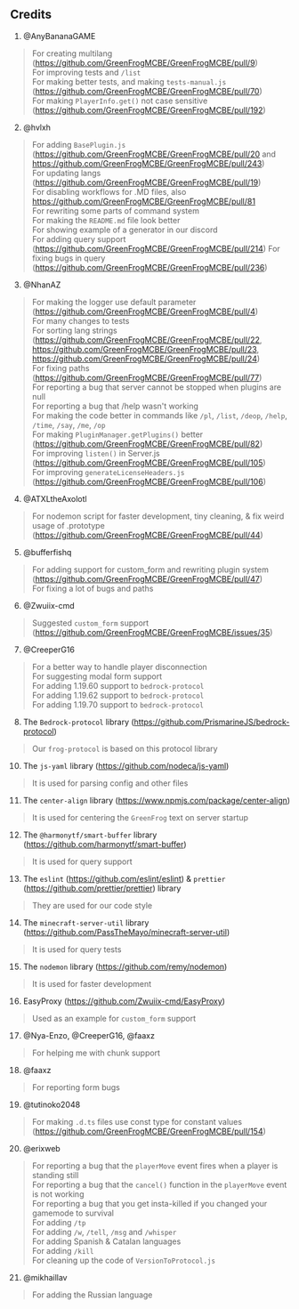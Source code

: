 ## Credits

1. @AnyBananaGAME

> For creating multilang (https://github.com/GreenFrogMCBE/GreenFrogMCBE/pull/9) <br>
> For improving tests and `/list` <br>
> For making better tests, and making `tests-manual.js` (https://github.com/GreenFrogMCBE/GreenFrogMCBE/pull/70) <br>
> For making `PlayerInfo.get()` not case sensitive (https://github.com/GreenFrogMCBE/GreenFrogMCBE/pull/192)

2. @hvlxh

> For adding `BasePlugin.js` (https://github.com/GreenFrogMCBE/GreenFrogMCBE/pull/20 and https://github.com/GreenFrogMCBE/GreenFrogMCBE/pull/243) <br>
> For updating langs (https://github.com/GreenFrogMCBE/GreenFrogMCBE/pull/19) <br>
> For disabling workflows for .MD files, also https://github.com/GreenFrogMCBE/GreenFrogMCBE/pull/81 <br>
> For rewriting some parts of command system <br>
> For making the `README.md` file look better <br>
> For showing example of a generator in our discord <br>
> For adding query support (https://github.com/GreenFrogMCBE/GreenFrogMCBE/pull/214)
> For fixing bugs in query (https://github.com/GreenFrogMCBE/GreenFrogMCBE/pull/236)

3. @NhanAZ

> For making the logger use default parameter (https://github.com/GreenFrogMCBE/GreenFrogMCBE/pull/4) <br>
> For many changes to tests <br>
> For sorting lang strings (https://github.com/GreenFrogMCBE/GreenFrogMCBE/pull/22, https://github.com/GreenFrogMCBE/GreenFrogMCBE/pull/23, https://github.com/GreenFrogMCBE/GreenFrogMCBE/pull/24) <br>
> For fixing paths (https://github.com/GreenFrogMCBE/GreenFrogMCBE/pull/77) <br>
> For reporting a bug that server cannot be stopped when plugins are null <br>
> For reporting a bug that /help wasn't working <br>
> For making the code better in commands like `/pl`, `/list`, `/deop`, `/help`, `/time`, `/say`, `/me`, `/op` <br>
> For making `PluginManager.getPlugins()` better (https://github.com/GreenFrogMCBE/GreenFrogMCBE/pull/82) <br>
> For improving `listen()` in Server.js (https://github.com/GreenFrogMCBE/GreenFrogMCBE/pull/105) <br>
> For improving `generateLicenseHeaders.js` (https://github.com/GreenFrogMCBE/GreenFrogMCBE/pull/106)

4. @ATXLtheAxolotl

> For nodemon script for faster development, tiny cleaning, & fix weird usage of .prototype (https://github.com/GreenFrogMCBE/GreenFrogMCBE/pull/44)

5. @bufferfishq

> For adding support for custom_form and rewriting plugin system (https://github.com/GreenFrogMCBE/GreenFrogMCBE/pull/47) <br>
> For fixing a lot of bugs and paths <br>

6. @Zwuiix-cmd

> Suggested `custom_form` support (https://github.com/GreenFrogMCBE/GreenFrogMCBE/issues/35) <br>

7. @CreeperG16

> For a better way to handle player disconnection <br>
> For suggesting modal form support <br>
> For adding 1.19.60 support to `bedrock-protocol` <br>
> For adding 1.19.62 support to `bedrock-protocol` <br>
> For adding 1.19.70 support to `bedrock-protocol`

8. The `Bedrock-protocol` library (https://github.com/PrismarineJS/bedrock-protocol)

> Our `frog-protocol` is based on this protocol library

10. The `js-yaml` library (https://github.com/nodeca/js-yaml)

> It is used for parsing config and other files

11. The `center-align` library (https://www.npmjs.com/package/center-align)

> It is used for centering the `GreenFrog` text on server startup

12. The `@harmonytf/smart-buffer` library (https://github.com/harmonytf/smart-buffer)

> It is used for query support

13. The `eslint` (https://github.com/eslint/eslint) & `prettier` (https://github.com/prettier/prettier) library

> They are used for our code style

14. The `minecraft-server-util` library (https://github.com/PassTheMayo/minecraft-server-util)

> It is used for query tests

15. The `nodemon` library (https://github.com/remy/nodemon)

> It is used for faster development

16. EasyProxy (https://github.com/Zwuiix-cmd/EasyProxy)

> Used as an example for `custom_form` support

17. @Nya-Enzo, @CreeperG16, @faaxz

> For helping me with chunk support

18. @faaxz

> For reporting form bugs

19. @tutinoko2048

> For making `.d.ts` files use const type for constant values (https://github.com/GreenFrogMCBE/GreenFrogMCBE/pull/154)

20. @erixweb

> For reporting a bug that the `playerMove` event fires when a player is standing still <br>
> For reporting a bug that the `cancel()` function in the `playerMove` event is not working <br>
> For reporting a bug that you get insta-killed if you changed your gamemode to survival <br>
> For adding `/tp` <br>
> For adding `/w`, `/tell`, `/msg` and `/whisper` <br>
> For adding Spanish & Catalan languages <br>
> For adding `/kill` <br>
> For cleaning up the code of `VersionToProtocol.js`

21. @mikhaillav

> For adding the Russian language
